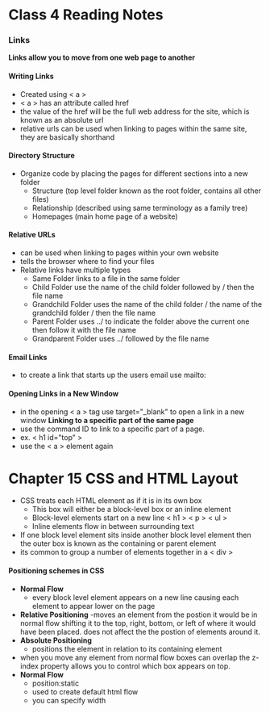 # Class 4 Reading Notes
### Links
 **Links allow you to move from one web page to another**
 #### Writing Links
 - Created using < a >
 - < a > has an attribute called href 
 - the value of the href will be the full web address for the site, which is known as an absolute url
 - relative urls can be used when linking to pages within the same site, they are basically shorthand
 #### Directory Structure
 - Organize code by placing the pages for different sections into a new folder
    - Structure (top level folder known as the root folder, contains all other files)
    - Relationship (described using same terminology as a family tree)
    - Homepages (main home page of a website)
#### Relative URLs 
- can be used when linking to pages within your own website
- tells the browser where to find your files
- Relative links have multiple types
    - Same Folder links to a file in the same folder
    - Child Folder use the name of the child folder followed by / then the file name
    - Grandchild Folder uses the name of the child folder / the name of the grandchild folder / then the file name
    - Parent Folder uses ../ to indicate the folder above the current one then follow it with the file name
    - Grandparent Folder uses ../ followed by the file name
#### Email Links 
- to create a link that starts up the users email use mailto:
#### Opening Links in a New Window
- in the opening < a > tag use target="_blank" to open a link in a new window
**Linking to a specific part of the same page**
- use the command ID to link to a specific part of a page.
- ex. < h1 id="top" >
- use the < a > element again
# Chapter 15 CSS and HTML Layout 
- CSS treats each HTML element as if it is in its own box 
    - This box will either be a block-level box or an inline element
    - Block-level elements start on a new line < h1 > < p > < ul >
    - Inline elements flow in between surrounding text
- If one block level element sits inside another block level element then the outer box is known as the containing or parent element
- its common to group a number of elements together in a < div >
#### Positioning schemes in CSS
- **Normal Flow**
    - every block level element appears on a new line causing each element to appear lower on the page
- **Relative Positioning**
    -moves an element from the postion it would be in normal flow shifting it to the top, right, bottom, or left of where it would have been placed. does not affect the the postion of elements around it. 
- **Absolute Positioning**
    - positions the element in relation to its containing element
- when you move any element from normal flow boxes can overlap the z-index property allows you to control which box appears on top.
- **Normal Flow**
    - position:static
    - used to create default html flow
    - you can specify width 


